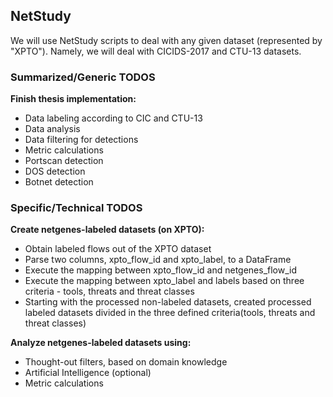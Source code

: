 ## NetStudy
We will use NetStudy scripts to deal with any given dataset (represented by "XPTO"). Namely, we will deal with CICIDS-2017 and CTU-13 datasets.

### Summarized/Generic TODOS
**Finish thesis implementation:**
- Data labeling according to CIC and CTU-13
- Data analysis
- Data filtering for detections
- Metric calculations
- Portscan detection
- DOS detection
- Botnet detection

### Specific/Technical TODOS
**Create netgenes-labeled datasets (on XPTO):**
- Obtain labeled flows out of the XPTO dataset
- Parse two columns, xpto_flow_id and xpto_label, to a DataFrame
- Execute the mapping between xpto_flow_id and netgenes_flow_id
- Execute the mapping between xpto_label and labels based on three criteria - tools, threats and threat classes
- Starting with the processed non-labeled datasets, created processed labeled datasets divided in the three defined criteria(tools, threats and threat classes)

**Analyze netgenes-labeled datasets using:**
- Thought-out filters, based on domain knowledge
- Artificial Intelligence (optional)
- Metric calculations